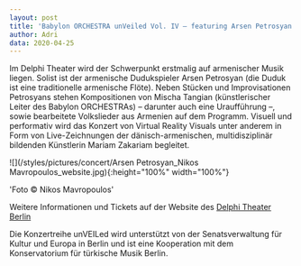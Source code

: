 ```yaml
---
layout: post
title: 'Babylon ORCHESTRA unVeiled Vol. IV – featuring Arsen Petrosyan am 25. April 2020 im Delphi Theater Berlin'
author: Adri
data: 2020-04-25
---
```


Im Delphi Theater wird der Schwerpunkt erstmalig auf armenischer Musik liegen. 
Solist ist der armenische Dudukspieler Arsen Petrosyan (die Duduk ist eine traditionelle armenische Flöte). 
Neben Stücken und Improvisationen Petrosyans stehen Kompositionen von Mischa Tangian (künstlerischer Leiter des Babylon ORCHESTRAs) – darunter auch eine Uraufführung –, sowie bearbeitete Volkslieder aus Armenien auf dem Programm. 
Visuell und performativ wird das Konzert von Virtual Reality Visuals unter anderem in Form von Live-Zeichnungen der dänisch-armenischen, multidisziplinär bildenden Künstlerin Mariam Zakariam begleitet.


![](/styles/pictures/concert/Arsen Petrosyan_Nikos Mavropoulos_website.jpg){:height="100%" width="100%"}

'Foto © Nikos Mavropoulos'

Weitere Informationen und Tickets auf der Website des [Delphi Theater Berlin](https://theater-im-delphi.de/programm/?prod=40)

Die Konzertreihe unVEILed wird unterstützt von der Senatsverwaltung für Kultur und Europa in Berlin und ist eine Kooperation mit dem Konservatorium für türkische Musik Berlin.
